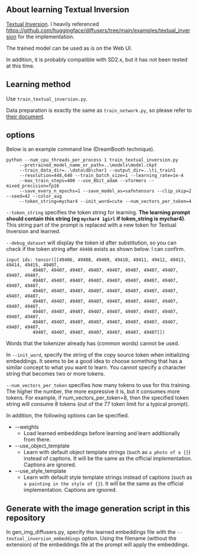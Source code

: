 ## About learning Textual Inversion

[Textual Inversion](https://textual-inversion.github.io/). I heavily referenced https://github.com/huggingface/diffusers/tree/main/examples/textual_inversion for the implementation.

The trained model can be used as is on the Web UI.

In addition, it is probably compatible with SD2.x, but it has not been tested at this time.

## Learning method

Use ``train_textual_inversion.py``.

Data preparation is exactly the same as ``train_network.py``, so please refer to [their document](./train_network_README-en.md).

## options

Below is an example command line (DreamBooth technique).

```
python --num_cpu_threads_per_process 1 train_textual_inversion.py
     --pretrained_model_name_or_path=..\models\model.ckpt
     --train_data_dir=..\data\db\char1 --output_dir=..\ti_train1
     --resolution=448,640 --train_batch_size=1 --learning_rate=1e-4
     --max_train_steps=400 --use_8bit_adam --xformers --mixed_precision=fp16
     --save_every_n_epochs=1 --save_model_as=safetensors --clip_skip=2 --seed=42 --color_aug
     --token_string=mychar4 --init_word=cute --num_vectors_per_token=4
```

``--token_string`` specifies the token string for learning. __The learning prompt should contain this string (eg ``mychar4 1girl`` if token_string is mychar4)__. This string part of the prompt is replaced with a new token for Textual Inversion and learned.

``--debug_dataset`` will display the token id after substitution, so you can check if the token string after ``49408`` exists as shown below. I can confirm.

```
input ids: tensor([[49406, 49408, 49409, 49410, 49411, 49412, 49413, 49414, 49415, 49407,
          49407, 49407, 49407, 49407, 49407, 49407, 49407, 49407, 49407, 49407,
          49407, 49407, 49407, 49407, 49407, 49407, 49407, 49407, 49407, 49407,
          49407, 49407, 49407, 49407, 49407, 49407, 49407, 49407, 49407, 49407,
          49407, 49407, 49407, 49407, 49407, 49407, 49407, 49407, 49407, 49407,
          49407, 49407, 49407, 49407, 49407, 49407, 49407, 49407, 49407, 49407,
          49407, 49407, 49407, 49407, 49407, 49407, 49407, 49407, 49407, 49407,
          49407, 49407, 49407, 49407, 49407, 49407, 49407]])
```

Words that the tokenizer already has (common words) cannot be used.

In ``--init_word``, specify the string of the copy source token when initializing embeddings. It seems to be a good idea to choose something that has a similar concept to what you want to learn. You cannot specify a character string that becomes two or more tokens.

``--num_vectors_per_token`` specifies how many tokens to use for this training. The higher the number, the more expressive it is, but it consumes more tokens. For example, if num_vectors_per_token=8, then the specified token string will consume 8 tokens (out of the 77 token limit for a typical prompt).


In addition, the following options can be specified.

* --weights
   * Load learned embeddings before learning and learn additionally from there.
* --use_object_template
   * Learn with default object template strings (such as ``a photo of a {}``) instead of captions. It will be the same as the official implementation. Captions are ignored.
* --use_style_template
   * Learn with default style template strings instead of captions (such as ``a painting in the style of {}``). It will be the same as the official implementation. Captions are ignored.

## Generate with the image generation script in this repository

In gen_img_diffusers.py, specify the learned embeddings file with the ``--textual_inversion_embeddings`` option. Using the filename (without the extension) of the embeddings file at the prompt will apply the embeddings.